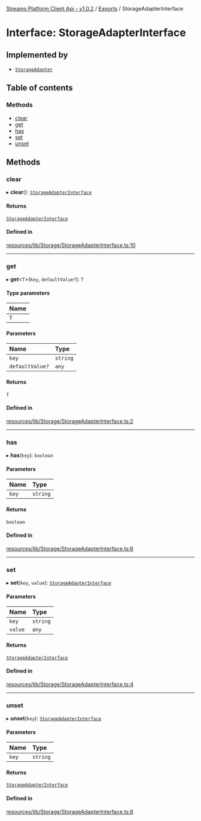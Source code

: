[Streams Platform Client Api - v1.0.2](../README.md) / [Exports](../modules.md) / StorageAdapterInterface

# Interface: StorageAdapterInterface

## Implemented by

- [`StorageAdapter`](../classes/StorageAdapter.md)

## Table of contents

### Methods

- [clear](StorageAdapterInterface.md#clear)
- [get](StorageAdapterInterface.md#get)
- [has](StorageAdapterInterface.md#has)
- [set](StorageAdapterInterface.md#set)
- [unset](StorageAdapterInterface.md#unset)

## Methods

### clear

▸ **clear**(): [`StorageAdapterInterface`](StorageAdapterInterface.md)

#### Returns

[`StorageAdapterInterface`](StorageAdapterInterface.md)

#### Defined in

[resources/lib/Storage/StorageAdapterInterface.ts:10](https://github.com/laravel-streams/streams-core/blob/e866e1454/resources/lib/Storage/StorageAdapterInterface.ts#L10)

___

### get

▸ **get**<`T`\>(`key`, `defaultValue?`): `T`

#### Type parameters

| Name |
| :------ |
| `T` |

#### Parameters

| Name | Type |
| :------ | :------ |
| `key` | `string` |
| `defaultValue?` | `any` |

#### Returns

`T`

#### Defined in

[resources/lib/Storage/StorageAdapterInterface.ts:2](https://github.com/laravel-streams/streams-core/blob/e866e1454/resources/lib/Storage/StorageAdapterInterface.ts#L2)

___

### has

▸ **has**(`key`): `boolean`

#### Parameters

| Name | Type |
| :------ | :------ |
| `key` | `string` |

#### Returns

`boolean`

#### Defined in

[resources/lib/Storage/StorageAdapterInterface.ts:6](https://github.com/laravel-streams/streams-core/blob/e866e1454/resources/lib/Storage/StorageAdapterInterface.ts#L6)

___

### set

▸ **set**(`key`, `value`): [`StorageAdapterInterface`](StorageAdapterInterface.md)

#### Parameters

| Name | Type |
| :------ | :------ |
| `key` | `string` |
| `value` | `any` |

#### Returns

[`StorageAdapterInterface`](StorageAdapterInterface.md)

#### Defined in

[resources/lib/Storage/StorageAdapterInterface.ts:4](https://github.com/laravel-streams/streams-core/blob/e866e1454/resources/lib/Storage/StorageAdapterInterface.ts#L4)

___

### unset

▸ **unset**(`key`): [`StorageAdapterInterface`](StorageAdapterInterface.md)

#### Parameters

| Name | Type |
| :------ | :------ |
| `key` | `string` |

#### Returns

[`StorageAdapterInterface`](StorageAdapterInterface.md)

#### Defined in

[resources/lib/Storage/StorageAdapterInterface.ts:8](https://github.com/laravel-streams/streams-core/blob/e866e1454/resources/lib/Storage/StorageAdapterInterface.ts#L8)
